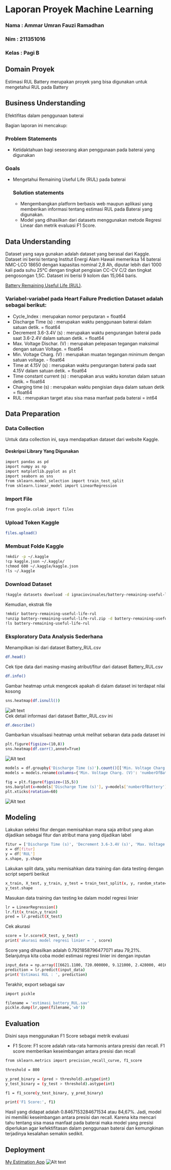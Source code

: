 # Laporan Proyek Machine Learning
### Nama  : Ammar Umran Fauzi Ramadhan
### Nim   : 211351016
### Kelas : Pagi B

## Domain Proyek

Estimasi RUL Battery merupakan proyek yang bisa digunakan untuk mengetahui RUL pada Battery 

## Business Understanding

Efektifitas dalam penggunaan baterai

Bagian laporan ini mencakup:

### Problem Statements

- Ketidaktahuan bagi seseorang akan penggunaan pada baterai yang digunakan

### Goals

- Mengetahui Remaining Useful Life (RUL) pada baterai

    ### Solution statements
    - Mengembangkan platform berbasis web maupun aplikasi yang memberikan informasi tentang estimasi RUL pada Baterai yang digunakan.
    - Model yang dihasilkan dari datasets menggunakan metode Regresi Linear dan metrik evaluasi F1 Score.

## Data Understanding
Dataset yang saya gunakan adalah dataset yang berasal dari Kaggle. Dataset ini berisi tentang Institut Energi Alam Hawaii memeriksa 14 baterai NMC-LCO 18650 dengan kapasitas nominal 2,8 Ah, diputar lebih dari 1000 kali pada suhu 25°C dengan tingkat pengisian CC-CV C/2 dan tingkat pengosongan 1,5C. Dataset ini berisi 9 kolom dan 15,064 baris.<br> 

[Battery Remaining Useful Life (RUL)](https://www.kaggle.com/datasets/ignaciovinuales/battery-remaining-useful-life-rul/data).

### Variabel-variabel pada Heart Failure Prediction Dataset adalah sebagai berikut:
- Cycle_Index               : merupakan nomor perputaran = float64
- Discharge Time (s)        : merupakan waktu penggunaan baterai dalam satuan detik. = float64
- Decrement 3.6-3.4V (s)    : merupakan waktu pengurangan baterai pada saat 3.6-2.4V dalam satuan detik. = float64
- Max. Voltage Dischar. (V) : merupakan pelepasan tegangan maksimal dengan satuan Voltage. = float64
- Min. Voltage Charg. (V)   : merupakan muatan tegangan minimum dengan satuan voltage. - float64
- Time at 4.15V (s)         : merupakan waktu pengurangan baterai pada saat 4.15V dalam satuan detik. = float64
- Time constant current (s) : merupakan arus waktu konstan dalam satuan detik. = float64
- Charging time (s)         : merupakan waktu pengisian daya dalam satuan detik = float64
- RUL                       : merupakan target atau sisa masa manfaat pada baterai = int64

## Data Preparation

### Data Collection
Untuk data collection ini, saya mendapatkan dataset dari website Kaggle.

#### Deskripsi Library Yang Digunakan
``` bash
import pandas as pd
import numpy as np
import matplotlib.pyplot as plt
import seaborn as sns
from sklearn.model_selection import train_test_split
from sklearn.linear_model import LinearRegression
```

### Import File
``` bash
from google.colab import files
```

### Upload Token Kaggle
``` bash
files.upload()
```

### Membuat Folde Kaggle
``` bash
!mkdir -p ~/.kaggle
!cp kaggle.json ~/.kaggle/
!chmod 600 ~/.kaggle/kaggle.json
!ls ~/.kaggle
```

### Download Dataset
``` bash
!kaggle datasets download -d ignaciovinuales/battery-remaining-useful-life-rul --force
```

Kemudian, ekstrak file
``` bash
!mkdir battery-remaining-useful-life-rul
!unzip battery-remaining-useful-life-rul.zip -d battery-remaining-useful-life-rul
!ls battery-remaining-useful-life-rul
```

### Eksploratory Data Analysis Sederhana
Menampilkan isi dari dataset Battery_RUL.csv
``` bash
df.head()
```
Cek tipe data dari masing-masing atribut/fitur dari dataset Battery_RUL.csv
``` bash
df.info()
```
Gambar heatmap untuk mengecek apakah di dalam dataset ini terdapat nilai kosong
``` bash
sns.heatmap(df.isnull())
``` 
![alt text](gambar1.png)<br>
Cek detail informasi dari dataset Batter_RUL.csv ini
``` bash
df.describe()
```
Gambarkan visualisasi heatmap untuk melihat sebaran data pada dataset ini
``` bash
plt.figure(figsize=(10,8))
sns.heatmap(df.corr(),annot=True)
```
![Alt text](image.png)<br>
``` bash
models = df.groupby('Discharge Time (s)').count()[['Min. Voltage Charg. (V)']].sort_values(by= 'Min. Voltage Charg. (V)', ascending=True).reset_index()
models = models.rename(columns={'Min. Voltage Charg. (V)': 'numberOfBattery'})
```
``` bash
fig = plt.figure(figsize=(15,5))
sns.barplot(x=models['Discharge Time (s)'], y=models['numberOfBattery'], color='royalblue')
plt.xticks(rotation=60)
```
![Alt text](image2.png)<br>

## Modeling
Lakukan seleksi fitur dengan memisahkan mana saja atribut yang akan dijadikan sebagai fitur dan atribut mana yang dijadikan label
``` bash
fitur = ['Discharge Time (s)', 'Decrement 3.6-3.4V (s)', 'Max. Voltage Dischar. (V)', 'Min. Voltage Charg. (V)', 'Time at 4.15V (s)', 'Time constant current (s)', 'Charging time (s)']
x = df[fitur]
y = df['RUL']
x.shape, y.shape
```
Lakukan split data, yaitu memisahkan data training dan data testing dengan script seperti berikut
```bash
x_train, X_test, y_train, y_test = train_test_split(x, y, random_state=70)
y_test.shape
```
Masukan data training dan testing ke dalam model regresi linier
``` bash
lr = LinearRegression()
lr.fit(x_train,y_train)
pred = lr.predict(X_test)
```
Cek akurasi
``` bash
score = lr.score(X_test, y_test)
print('akurasi model regresi linier = ', score)
```
Score yang dihasilkan adalah 0.7921858796477071 atau 79,21%. Selanjutnya kita coba model estimasi regresi linier ini dengan inputan
``` bash
input_data = np.array([[6621.1100, 720.000000, 9.121000, 2.428000, 4016.82000, 7.980000, 9963.111200]])
prediction = lr.predict(input_data)
print('Estimasi RUL : ', prediction)
```
Terakhir, export sebagai sav
``` bash
import pickle

filename = 'estimasi_battery_RUL.sav'
pickle.dump(lr,open(filename,'wb'))
```
## Evaluation
Disini saya menggunakan F1 Score sebagai metrik evaluasi

- F1 Score: F1 score adalah rata-rata harmonis antara presisi dan recall. F1 score memberikan keseimbangan antara presisi dan recall
``` bash
from sklearn.metrics import precision_recall_curve, f1_score

threshold = 800

y_pred_binary = (pred > threshold).astype(int)
y_test_binary = (y_test > threshold).astype(int)

f1 = f1_score(y_test_binary, y_pred_binary)

print('F1 Score:', f1)
```
Hasil yang didapat adalah 0.8467153284671534 atau 84,67%. Jadi, model ini memiliki keseimbangan antara presisi dan recall. Karena kita mencari tahu tentang sisa masa manfaat pada baterai maka model yang presisi diperlukan agar kefektifitasan dalam penggunaan baterai dan kemungkinan terjadinya kesalahan semakin sedikit.

## Deployment
[My Estimation App](https://appglass.streamlit.app/)
![Alt text](image3.png)<br>
